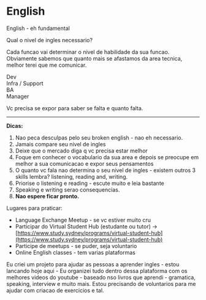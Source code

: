 # English

English - eh fundamental&#x20;

Qual o nivel de ingles necessario?&#x20;

Cada funcao vai determinar o nivel de habilidade da sua funcao. Obviamente sabemos que quanto mais se afastamos da area tecnica, melhor terei que me comunicar.&#x20;

Dev\
Infra / Support \
BA\
Manager&#x20;

Vc precisa se expor para saber se falta e quanto falta.&#x20;

****

**Dicas:**&#x20;

1. Nao peca desculpas pelo seu broken english - nao eh necessario.
2. Jamais compare seu nivel de ingles&#x20;
3. Deixe que o mercado diga q vc precisa estar melhor &#x20;
4. Foque em conhecer o vocabulario da sua area e depois se preocupe em melhor a sua comunicacao e expor seus pensamentos &#x20;
5. O quanto vc fala nao determina o seu nivel de ingles - existem outros 3 skills lembra? listening, reading and, writing.&#x20;
6. Priorise o listening e reading - escute muito e leia bastante
7. Speaking e writing serao consequencias.&#x20;
8. **Nao espere ficar pronto.**&#x20;



Lugares para praticar:&#x20;

* Language Exchange Meetup - se vc estiver muito cru&#x20;
* Participar do Virtual Student Hub (estudante ou tutor) -> [https://www.study.sydney/programs/virtual-student-hub](https://www.study.sydney/programs/virtual-student-hub)
* Participe de meetups - se puder, seja voluntario&#x20;
* Online English classes - tem varias plataformas&#x20;



Eu criei um projeto para ajudar as pessoas a aprender ingles - estou lancando hoje aqui - Eu organizei tudo dentro dessa plataforma com os melhores videos do youtube - baseado nso livros que aprendi - gramatica, speaking,  interview e muito mais. Estou precisando de voluntarios para me ajudar com criacao de exercicios e tal.&#x20;







